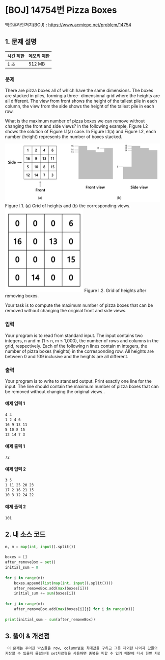 # [BOJ] 14754번 Pizza Boxes

백준온라인저지(BOJ) :  https://www.acmicpc.net/problem/14754



## 1. 문제 설명

| 시간 제한 | 메모리 제한 | 
| :-------- | :---------- |
| 1 초      | 512 MB      | 

### 문제

There are pizza boxes all of which have the same dimensions. The boxes are stacked in piles, forming a three- dimensional grid where the heights are all different. The view from front shows the height of the tallest pile in each column, the view from the side shows the height of the tallest pile in each row.

What is the maximum number of pizza boxes we can remove without changing the front and side views? In the following example, Figure I.2 shows the solution of Figure I.1(a) case. In Figure I.1(a) and Figure I.2, each number (height) represents the number of boxes stacked.

![img.png](images/14754_img.png)
Figure I.1. (a) Grid of heights and (b) the corresponding views.
![img_1.png](images/14754_2_img.png)
Figure I.2. Grid of heights after removing boxes.

Your task is to compute the maximum number of pizza boxes that can be removed without changing the original front and side views.


### 입력

Your program is to read from standard input. The input contains two integers, n and m (1 ≤ n, m ≤ 1,000), the number of rows and columns in the grid, respectively. Each of the following n lines contain m integers, the number of pizza boxes (heights) in the corresponding row. All heights are between 0 and 109 inclusive and the heights are all different.

### 출력

Your program is to write to standard output. Print exactly one line for the input. The line should contain the maximum number of pizza boxes that can be removed without changing the original views..

#### 예제 입력 1

```
4 4
1 2 4 6
16 9 13 11
5 10 8 15
12 14 7 3
```

#### 예제 출력 1

```
72
```

#### 예제 입력 2

```
3 5
1 11 25 20 23
17 2 16 21 15
10 3 12 24 22
```

#### 예제 출력 2

```
101
```


## 2. 내 소스 코드

```python
n, m = map(int, input().split())

boxes = []
after_removeBox = set()
initial_sum = 0

for i in range(n):
    boxes.append(list(map(int, input().split())))
    after_removeBox.add(max(boxes[i]))
    initial_sum += sum(boxes[i])

for j in range(m):
    after_removeBox.add(max(boxes[i][j] for i in range(n)))

print(initial_sum - sum(after_removeBox))
```



## 3. 풀이 & 개선점

```python
 이 문제는 주어진 박스들을 row, column별로 최대값을 구하고 그를 제외한 나머지 값들의 합을 구하는 문제다. 어떻게 하면 자료들을 효율적으로
저장할 수 있을지 몰랐는데 set자료형을 사용하면 중복을 피할 수 있기 때문에 다시 한번 자료형의 필요성을 느낄 수 있었다.
```